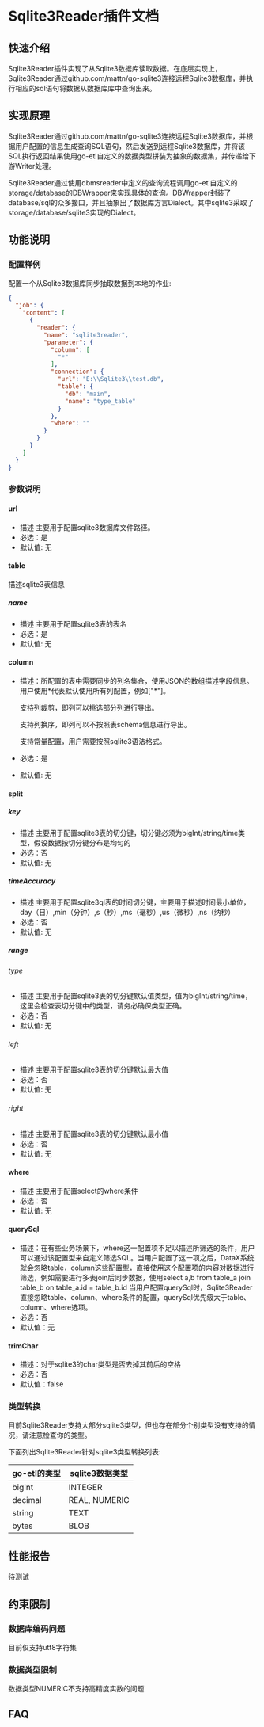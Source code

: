 # Sqlite3Reader插件文档

## 快速介绍

Sqlite3Reader插件实现了从Sqlite3数据库读取数据。在底层实现上，Sqlite3Reader通过github.com/mattn/go-sqlite3连接远程Sqlite3数据库，并执行相应的sql语句将数据从数据库库中查询出来。

## 实现原理

Sqlite3Reader通过github.com/mattn/go-sqlite3连接远程Sqlite3数据库，并根据用户配置的信息生成查询SQL语句，然后发送到远程Sqlite3数据库，并将该SQL执行返回结果使用go-etl自定义的数据类型拼装为抽象的数据集，并传递给下游Writer处理。

Sqlite3Reader通过使用dbmsreader中定义的查询流程调用go-etl自定义的storage/database的DBWrapper来实现具体的查询。DBWrapper封装了database/sql的众多接口，并且抽象出了数据库方言Dialect。其中sqlite3采取了storage/database/sqlite3实现的Dialect。

## 功能说明

### 配置样例

配置一个从Sqlite3数据库同步抽取数据到本地的作业:

```json
{
  "job": {
    "content": [
      {
        "reader": {
          "name": "sqlite3reader",
          "parameter": {
            "column": [
              "*"
            ],
            "connection": {
              "url": "E:\\Sqlite3\\test.db",
              "table": {
                "db": "main",
                "name": "type_table"
              }
            },
            "where": ""
          }
        }
      }
    ]
  }
}
```

### 参数说明

#### url

- 描述 主要用于配置sqlite3数据库文件路径。
- 必选：是
- 默认值: 无

#### table

描述sqlite3表信息

##### name

- 描述 主要用于配置sqlite3表的表名
- 必选：是
- 默认值: 无

#### column

- 描述：所配置的表中需要同步的列名集合，使用JSON的数组描述字段信息。用户使用*代表默认使用所有列配置，例如["\*"]。

  支持列裁剪，即列可以挑选部分列进行导出。

  支持列换序，即列可以不按照表schema信息进行导出。

  支持常量配置，用户需要按照sqlite3语法格式。

- 必选：是

- 默认值: 无

#### split

##### key

- 描述 主要用于配置sqlite3表的切分键，切分键必须为bigInt/string/time类型，假设数据按切分键分布是均匀的
- 必选：否
- 默认值: 无

##### timeAccuracy

- 描述 主要用于配置sqlite3ql表的时间切分键，主要用于描述时间最小单位，day（日）,min（分钟）,s（秒）,ms（毫秒）,us（微秒）,ns（纳秒）
- 必选：否
- 默认值: 无

##### range

###### type
- 描述 主要用于配置sqlite3表的切分键默认值类型，值为bigInt/string/time，这里会检查表切分键中的类型，请务必确保类型正确。
- 必选：否
- 默认值: 无

###### left
- 描述 主要用于配置sqlite3表的切分键默认最大值
- 必选：否
- 默认值: 无

###### right
- 描述 主要用于配置sqlite3表的切分键默认最小值
- 必选：否
- 默认值: 无

#### where

- 描述 主要用于配置select的where条件
- 必选：否
- 默认值: 无

#### querySql

- 描述：在有些业务场景下，where这一配置项不足以描述所筛选的条件，用户可以通过该配置型来自定义筛选SQL。当用户配置了这一项之后，DataX系统就会忽略table，column这些配置型，直接使用这个配置项的内容对数据进行筛选，例如需要进行多表join后同步数据，使用select a,b from table_a join table_b on table_a.id = table_b.id
当用户配置querySql时，Sqlite3Reader直接忽略table、column、where条件的配置，querySql优先级大于table、column、where选项。
- 必选：否
- 默认值：无

#### trimChar

- 描述：对于sqlite3的char类型是否去掉其前后的空格
- 必选：否
- 默认值：false

### 类型转换

目前Sqlite3Reader支持大部分sqlite3类型，但也存在部分个别类型没有支持的情况，请注意检查你的类型。

下面列出Sqlite3Reader针对sqlite3类型转换列表:

| go-etl的类型 | sqlite3数据类型        |
| ------------ |--------------------|
| bigInt |  INTEGER |
| decimal | REAL, NUMERIC |
| string | TEXT |
| bytes | BLOB |

## 性能报告

待测试

## 约束限制

### 数据库编码问题
目前仅支持utf8字符集

### 数据类型限制
数据类型NUMERIC不支持高精度实数的问题

## FAQ
